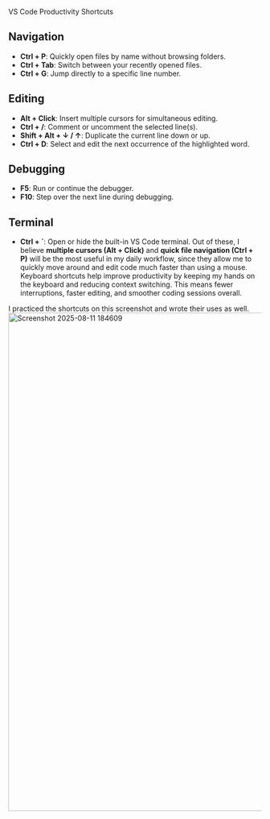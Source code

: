 VS Code Productivity Shortcuts
## Navigation
- **Ctrl + P**: Quickly open files by name without browsing folders.
- **Ctrl + Tab**: Switch between your recently opened files.
- **Ctrl + G**: Jump directly to a specific line number.
## Editing
- **Alt + Click**: Insert multiple cursors for simultaneous editing.
- **Ctrl + /**: Comment or uncomment the selected line(s).
- **Shift + Alt + ↓ / ↑**: Duplicate the current line down or up.
- **Ctrl + D**: Select and edit the next occurrence of the highlighted word.
## Debugging
- **F5**: Run or continue the debugger.
- **F10**: Step over the next line during debugging.
## Terminal
- **Ctrl + `**: Open or hide the built-in VS Code terminal.
Out of these, I believe **multiple cursors (Alt + Click)** and **quick file navigation (Ctrl + P)** will be the most useful in my daily workflow, since they allow me to quickly move around and edit code much faster than using a mouse.
Keyboard shortcuts help improve productivity by keeping my hands on the keyboard and reducing context switching. This means fewer interruptions, faster editing, and smoother coding sessions overall.

I practiced the shortcuts on this screenshot and wrote their uses as well.
<img width="1898" height="990" alt="Screenshot 2025-08-11 184609" src="https://github.com/user-attachments/assets/df634faa-54a7-4fff-8211-cf5845a0980d" />
